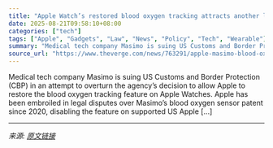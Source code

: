 ```yaml
---
title: "Apple Watch’s restored blood oxygen tracking attracts another lawsuit"
date: 2025-08-21T09:58:10+08:00
categories: ["tech"]
tags: ["Apple", "Gadgets", "Law", "News", "Policy", "Tech", "Wearable"]
summary: "Medical tech company Masimo is suing US Customs and Border Protection (CBP) in an attempt to overturn the agency&#8217;s decision to allow Apple to restore the blood oxygen tracking feature on Apple W"
source_url: "https://www.theverge.com/news/763291/apple-masimo-blood-oxygen-patent-customs-lawsuit"
---
```


Medical tech company Masimo is suing US Customs and Border Protection (CBP) in an attempt to overturn the agency&#8217;s decision to allow Apple to restore the blood oxygen tracking feature on Apple Watches. Apple has been embroiled in legal disputes over Masimo’s blood oxygen sensor patent since 2020, disabling the feature on supported US Apple [&#8230;]

---

*来源: [原文链接](https://www.theverge.com/news/763291/apple-masimo-blood-oxygen-patent-customs-lawsuit)*
